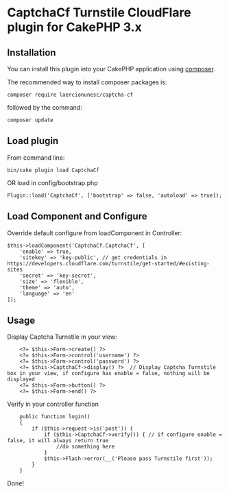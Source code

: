 # CaptchaCf Turnstile CloudFlare plugin for CakePHP 3.x

## Installation

You can install this plugin into your CakePHP application using [composer](http://getcomposer.org).

The recommended way to install composer packages is:

```
composer require laercionunesc/captcha-cf
```

followed by the command:

```
composer update
```

## Load plugin

From command line:
```
bin/cake plugin load CaptchaCf
```

OR load in config/bootstrap.php
```
Plugin::load('CaptchaCf', ['bootstrap' => false, 'autoload' => true]);
```

## Load Component and Configure

Override default configure from loadComponent in Controller:
```
$this->loadComponent('CaptchaCf.CaptchaCf', [
    'enable' => true,
    'sitekey' => 'key-public', // get credentials in https://developers.cloudflare.com/turnstile/get-started/#existing-sites
    'secret' => 'key-secret',
    'size' => 'flexible',
    'theme' => 'auto',
    'language' => 'en'
]);
```
## Usage

Display Captcha Turnstile in your view:
```
    <?= $this->Form->create() ?>
    <?= $this->Form->control('username') ?>
    <?= $this->Form->control('password') ?>
    <?= $this->CaptchaCf->display() ?>  // Display Captcha Turnstile box in your view, if configure has enable = false, nothing will be displayed
    <?= $this->Form->button() ?>
    <?= $this->Form->end() ?>
```

Verify in your controller function
```
    public function login()
    {
        if ($this->request->is('post')) {
            if ($this->CaptchaCf->verify()) { // if configure enable = false, it will always return true
                //do something here
            }
            $this->Flash->error(__('Please pass Turnstile first'));
        }
    }
```

Done!
